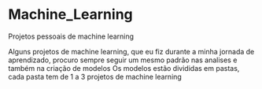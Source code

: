 # Machine_Learning
Projetos pessoais de machine learning

Alguns projetos de machine learning, que eu fiz durante a minha jornada de aprendizado, procuro sempre seguir um mesmo padrão nas analises e também na criação de modelos
Os modelos estão divididas em pastas, cada pasta tem de 1 a 3 projetos de machine learning
